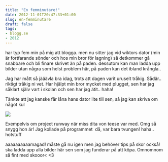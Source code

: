 ```yaml
---
title: "En femminutare!"
date: 2012-11-01T20:47:33+01:00
slug: en-femminutare
draft: false
tags:
- blogg.se
- 2012
---
```

har typ fem min på mig att blogga. men nu sitter jag vid wiktors dator (min är fortfarande sönder och hos min bror för lagning) så detkommer gå snabbare och bli finare skrivet än på paden. dessutom kan man ladda upp bilder utan några som helst problem här, på paden kan det ibland krångla..  
  
Jag har mått så jääävla bra idag, trots att dagen varit uruselt tråkig. Sådär.. riktigt tråkig ni vet. Har hjälpt min bror mycket med plugget, sen har jag såklart själv vart i skolan och sen har jag ätit.. haha!  
  
Tänkte att jag kanske får låna hans dator lite till sen, så jag kan skriva om något kul

![](/assets/images/blogg.se/awesomedress_5092d188e087c3695fb98cd4.jpg)

Exempelvis om project runway när miss dita von teese var med. Omg så snygg hon är! Jag kollade på programmet  då, var bara tvungen! haha.. hotstuff  
  
aaaaaaaaaamagad! måste gå nu igen men jag behöver tips på skor också! ska ladda upp alla bilder här sen som jag funderar på att köpa. Omnomnom så fint med skooor< <3